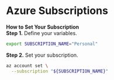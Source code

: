 # Azure Subscriptions

**How to Set Your Subscription**  
**Step 1.** Define your variables. 
```bash
export SUBSCRIPTION_NAME="Personal"
```

**Step 2.** Set your subscription.
```bash
az account set \
  --subscription "${SUBSCRIPTION_NAME}"
```

